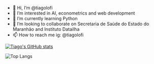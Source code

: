 - 👋 Hi, I’m @tiagolofi
- 👀 I’m interested in AI, econometrics and web development
- 🌱 I’m currently learning Python
- 💞️ I’m looking to collaborate on Secretaria de Saúde do Estado do Maranhão and Instituto Datailha
- 📫 How to reach me ig: @tiagolofi

[![Tiago's GitHub stats](https://github-readme-stats.vercel.app/api?username=tiagolofi&show_icons=true&theme=vision-friendly-dark)](https://github.com/tiagolofi)

![Top Langs](https://github-readme-stats.vercel.app/api/top-langs/?username=tiagolofi&hide_progress=false&theme=vision-friendly-dark)

<!---
tiagolofi/tiagolofi is a ✨ special ✨ repository because its `README.md` (this file) appears on your GitHub profile.
You can click the Preview link to take a look at your changes.
--->

